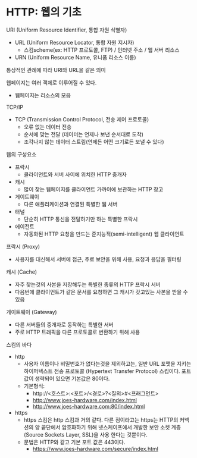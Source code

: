 # HTTP: 웹의 기초

URI (Uniform Resource Identifier, 통합 자원 식별자)
- URL (Uniform Resource Locator, 통합 자원 지시자)
  - 스킴scheme(ex: HTTP 프로토콜, FTP) / 인터넷 주소 / 웹 서버 리소스
- URN (Uniform Resource Name, 유니폼 리소스 이름)

통상적인 관례에 따라 URI와 URL을 같은 의미

웹페이지는 여러 객체로 이루어질 수 있다.
- 웹페이지는 리소스의 모음

TCP/IP
- TCP (Transmission Control Protocol, 전송 제어 프로토콜)
  - 오류 없는 데이터 전송
  - 순서에 맞는 전달 (데이터는 언제나 보낸 순서대로 도착)
  - 조각나지 않는 데이터 스트림(언제든 어떤 크기로든 보낼 수 있다)
  
웹의 구성요소
- 프락시
  - 클라이언트와 서버 사이에 위치한 HTTP 중개자
- 캐시
  - 많이 찾는 웹페이지를  클라이언트 가까이에 보관하는 HTTP 창고
- 게이트웨이
  - 다른 애플리케이션과 연결된 특별한 웹 서버
- 터널
  - 단순히 HTTP 통신을 전달하기만 하는 특별한 프락시
- 에이전트
  - 자동화된 HTTP 요청을 만드는 준지능적(semi-intelligent) 웹 클라이언트

프락시 (Proxy)
  - 사용자를 대신해서 서버에 접근, 주로 보안을 위해 사용, 요청과 응답을 필터링

캐시 (Cache)
  - 자주 찾는것의 사본을 저장해두는 특별한 종류의 HTTP 프락시 서버
  - 다음번에 클라이언트가 같은 문서를 요청하면 그 캐시가 갖고있는 사본을 받을 수 있음

게이트웨이 (Gateway)
  - 다른 서버들의 중개자로 동작하는 특별한 서버
  - 주로 HTTP 트래픽을 다른 프로토콜로 변환하기 위해 사용


스킴의 바다
- http
  - 사용자 이름이나 비밀번호가 없다는것을 제외하고는, 일반 URL 포맷을 지키는 하이퍼텍스트 전송 프로토콜 (Hypertext Transfer Protocol) 스킴이다. 포트값이 생략되어 있으면 기본값은 80이다.
  - 기본형식:
    - http://<호스트>:<포트>/<경로>?<질의>#<프래그먼트>
    - http://www.joes-hardware.com/index.html
    - http://www.joes-hardware.com:80/index.html
- https
  - https 스킴은 http 스킴과 거의 같다. 다른 점이라고는 https는 HTTP의 커넥션의 양 끝단에서 암호화하기 위해
    넷스케이프에서 개발한 보안 소켓 계층(Source Sockets Layer, SSL)을 사용 한다는 것뿐이다. 
  - 문법은 HTTP와 같고 기본 포트 값은 443이다.
    - https://www.joes-hardware.com/secure/index.html
 

